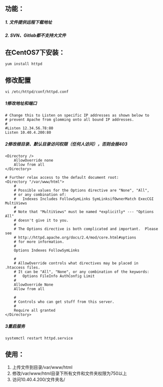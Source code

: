 ## 功能：
##### 1. 文件提供远程下载地址
##### 2. SVN、Gitlab都不支持大文件


## 在CentOS7下安装：  
```
yum install httpd
```

## 修改配置  
```
vi /etc/httpd/conf/httpd.conf  
```
##### 1修改地址和端口
```
# Change this to Listen on specific IP addresses as shown below to
# prevent Apache from glomming onto all bound IP addresses.
#
#Listen 12.34.56.78:80
Listen 10.40.4.200:80
```

##### 2修改根目录、默认目录访问权限（任何人访问），否则会报403
```
<Directory />
    AllowOverride none
    Allow from all
</Directory>

# Further relax access to the default document root:
<Directory "/var/www/html">
    #
    # Possible values for the Options directive are "None", "All",
    # or any combination of:
    #   Indexes Includes FollowSymLinks SymLinksifOwnerMatch ExecCGI MultiViews
    #
    # Note that "MultiViews" must be named *explicitly* --- "Options All"
    # doesn't give it to you.
    #
    # The Options directive is both complicated and important.  Please see
    # http://httpd.apache.org/docs/2.4/mod/core.html#options
    # for more information.
    #
    Options Indexes FollowSymLinks

    #
    # AllowOverride controls what directives may be placed in .htaccess files.
    # It can be "All", "None", or any combination of the keywords:
    #   Options FileInfo AuthConfig Limit
    #
    AllowOverride None
    Allow from all

    #
    # Controls who can get stuff from this server.
    #
    Require all granted
</Directory>
```


##### 3重启服务
```
systemctl restart httpd.service
```

## 使用：  
1. 上传文件到目录/var/www/html
2. 修改/var/www/html目录下所有文件和文件夹权限为750以上
3. 访问10.40.4.200/文件夹名/
